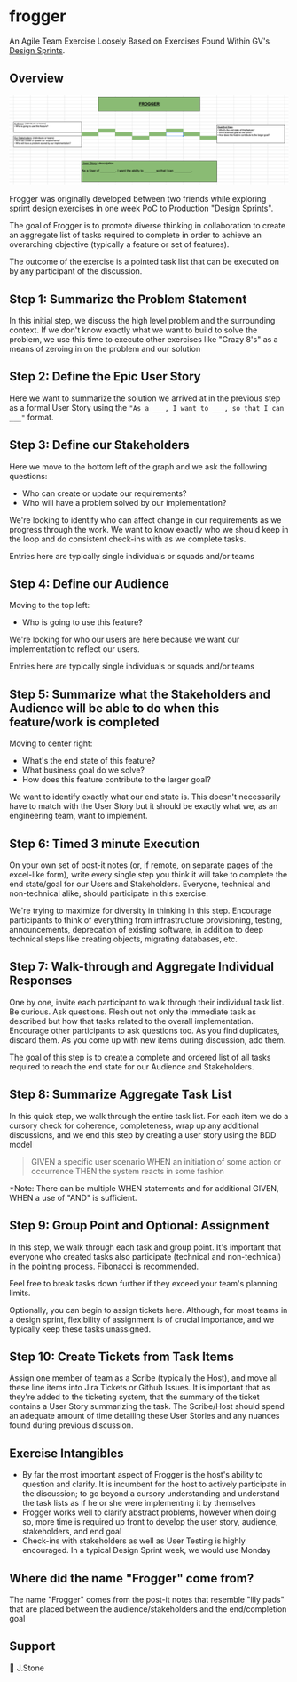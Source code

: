 # frogger

An Agile Team Exercise Loosely Based on Exercises Found Within GV's
 [Design Sprints](https://www.gv.com/sprint/).

## Overview

![Google Sheets version of Frogger](images/google-sheets-frogger.png)

Frogger was originally developed between two friends while exploring sprint
 design exercises in one week PoC to Production "Design Sprints".

The goal of Frogger is to promote diverse thinking in collaboration to create
an aggregate list of tasks required to complete in order to achieve an
overarching objective (typically a feature or set of features).

The outcome of the exercise is a pointed task list that can be executed on by
 any participant of the discussion.

## Step 1: Summarize the Problem Statement

In this initial step, we discuss the high level problem and the surrounding
context. If we don't know exactly what we want to build to solve the problem,
we use this time to execute other exercises like "Crazy 8's" as a means of
zeroing in on the problem and our solution

## Step 2: Define the Epic User Story

Here we want to summarize the solution we arrived at in the previous step as a
formal User Story using the `"As a ___, I want to ___, so that I can ___"`
format.

## Step 3: Define our Stakeholders

Here we move to the bottom left of the graph and we ask the following questions:

- Who can create or update our requirements?
- Who will have a problem solved by our implementation?

We're looking to identify who can affect change in our requirements as we
progress through the work. We want to know exactly who we should keep in the
loop and do consistent check-ins with as we complete tasks.

Entries here are typically single individuals or squads and/or teams

## Step 4: Define our Audience

Moving to the top left:

- Who is going to use this feature?

We're looking for who our users are here because we want our implementation
to reflect our users.

Entries here are typically single individuals or squads and/or teams

## Step 5: Summarize what the Stakeholders and Audience will be able to do when this feature/work is completed

Moving to center right:

- What's the end state of this feature?
- What business goal do we solve?
- How does this feature contribute to the larger goal?

We want to identify exactly what our end state is. This doesn't necessarily
have to match with the User Story but it should be exactly what we, as an
engineering team, want to implement.

## Step 6: Timed 3 minute Execution

On your own set of post-it notes (or, if remote, on separate pages of the
excel-like form), write every single step you think it will take to complete
the end state/goal for our Users and Stakeholders. Everyone, technical and
non-technical alike, should participate in this exercise.

We're trying to maximize for diversity in thinking in this step. Encourage
participants to think of everything from infrastructure provisioning, testing,
announcements, deprecation of existing software, in addition to deep technical
steps like creating objects, migrating databases, etc.

## Step 7: Walk-through and Aggregate Individual Responses

One by one, invite each participant to walk through their individual task list.
 Be curious. Ask questions. Flesh out not only the immediate task as described
 but how that tasks related to the overall implementation. Encourage other
 participants to ask questions too. As you find duplicates, discard them. As
 you come up with new items during discussion, add them.

The goal of this step is to create a complete and ordered list of all tasks
required to reach the end state for our Audience and Stakeholders.

## Step 8: Summarize Aggregate Task List

In this quick step, we walk through the entire task list. For each item we do a
cursory check for coherence, completeness, wrap up any additional discussions,
and we end this step by creating a user story using the BDD model

> GIVEN a specific user scenario WHEN an initiation of some action or occurrence
> THEN the system reacts in some fashion

*Note: There can be multiple WHEN statements and for additional GIVEN, WHEN a
use of "AND" is sufficient.

## Step 9: Group Point and Optional: Assignment

In this step, we walk through each task and group point. It's important that
everyone who created tasks also participate (technical and non-technical) in
the pointing process. Fibonacci is recommended.

Feel free to break tasks down further if they exceed your team's planning
limits.

Optionally, you can begin to assign tickets here. Although, for most teams in a
design sprint, flexibility of assignment is of crucial importance, and we
typically keep these tasks unassigned.

## Step 10: Create Tickets from Task Items

Assign one member of team as a Scribe (typically the Host), and move all these
line items into Jira Tickets or Github Issues. It is important that as they're
added to the ticketing system, that the summary of the ticket contains a User
Story summarizing the task. The Scribe/Host should spend an adequate amount of
time detailing these User Stories and any nuances found during previous
discussion.

## Exercise Intangibles

- By far the most important aspect of Frogger is the host's ability to
  question and clarify. It is incumbent for the host to actively participate in
  the discussion; to go beyond a cursory understanding and understand the task
  lists as if he or she were implementing it by themselves
- Frogger works well to clarify abstract problems, however when doing so,
  more time is required up front to develop the user story, audience,
  stakeholders, and end goal
- Check-ins with stakeholders as well as User Testing is highly encouraged.
  In a typical Design Sprint week, we would use Monday

## Where did the name "Frogger" come from?

The name "Frogger" comes from the post-it notes that resemble "lily pads"
that are placed between the audience/stakeholders and the end/completion goal

## Support

💎  J.Stone
